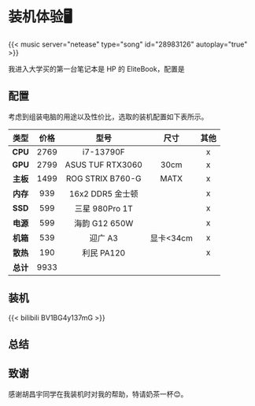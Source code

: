 # 装机体验🖥️


<!-- James Franco - Polyphia -->
{{< music server="netease" type="song" id="28983126" autoplay="true" >}}

我进入大学买的第一台笔记本是 HP 的 EliteBook，配置是

## 配置

考虑到组装电脑的用途以及性价比，选取的装机配置如下表所示。

| **类型**  | **价格** | **型号**         | **尺寸**  | **其他** |
|:---------:|:--------:|:----------------:|:---------:|:--------:|
| **CPU**   | 2769     | i7-13790F        |           | x        |
| **GPU**   | 2799     | ASUS TUF RTX3060 | 30cm      | x        |
| **主板**  | 1499     | ROG STRIX B760-G | MATX      | x        |
| **内存**  | 939      | 16x2 DDR5 金士顿 |           | x        |
| **SSD**   | 599      | 三星 980Pro 1T   |           | x        |
| **电源**  | 599      | 海韵 G12 650W    |           | x        |
| **机箱**  | 539      | 迎广 A3          | 显卡<34cm | x        |
| **散热**  | 190      | 利民 PA120       |           | x        |
| **总计**  | 9933     |

## 装机

{{< bilibili BV1BG4y137mG >}}

## 总结


## 致谢

感谢胡昌宇同学在我装机时对我的帮助，特请奶茶一杯😊。


